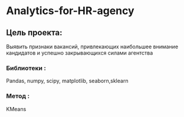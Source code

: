 # Analytics-for-HR-agency
## Цель проекта: 
Выявить признаки вакансий, привлекающих наибольшее внимание кандидатов и успешно закрывающихся силами агентства 
### Библиотеки :
Pandas, numpy, scipy, matplotlib, seaborn,sklearn
### Метод : 
KMeans
